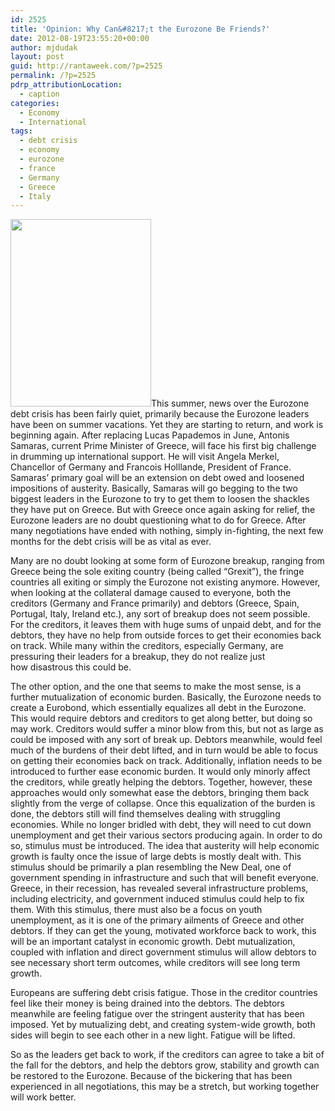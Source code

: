 ```yaml
---
id: 2525
title: 'Opinion: Why Can&#8217;t the Eurozone Be Friends?'
date: 2012-08-19T23:55:20+00:00
author: mjdudak
layout: post
guid: http://rantaweek.com/?p=2525
permalink: /?p=2525
pdrp_attributionLocation:
  - caption
categories:
  - Economy
  - International
tags:
  - debt crisis
  - economy
  - eurozone
  - france
  - Germany
  - Greece
  - Italy
---
```

[<img class="alignleft size-medium wp-image-2526" title="Euro" src="http://rantaweek.com/wp-content/uploads/2012/08/euro-225x300.jpg" alt="" width="225" height="300" srcset="http://rantaweek.com/wp-content/uploads/2012/08/euro-225x300.jpg 225w, http://rantaweek.com/wp-content/uploads/2012/08/euro.jpg 768w" sizes="(max-width: 225px) 100vw, 225px" />](http://rantaweek.com/wp-content/uploads/2012/08/euro.jpg)This summer, news over the Eurozone debt crisis has been fairly quiet, primarily because the Eurozone leaders have been on summer vacations. Yet they are starting to return, and work is beginning again. After replacing Lucas Papademos in June, Antonis Samaras, current Prime Minister of Greece, will face his first big challenge in drumming up international support. He will visit Angela Merkel, Chancellor of Germany and Francois Holllande, President of France. Samaras&#8217; primary goal will be an extension on debt owed and loosened impositions of austerity. Basically, Samaras will go begging to the two biggest leaders in the Eurozone to try to get them to loosen the shackles they have put on Greece. But with Greece once again asking for relief, the Eurozone leaders are no doubt questioning what to do for Greece. After many negotiations have ended with nothing, simply in-fighting, the next few months for the debt crisis will be as vital as ever.

Many are no doubt looking at some form of Eurozone breakup, ranging from Greece being the sole exiting country (being called &#8220;Grexit&#8221;), the fringe countries all exiting or simply the Eurozone not existing anymore. However, when looking at the collateral damage caused to everyone, both the creditors (Germany and France primarily) and debtors (Greece, Spain, Portugal, Italy, Ireland etc.), any sort of breakup does not seem possible. For the creditors, it leaves them with huge sums of unpaid debt, and for the debtors, they have no help from outside forces to get their economies back on track. While many within the creditors, especially Germany, are pressuring their leaders for a breakup, they do not realize just how disastrous this could be.

The other option, and the one that seems to make the most sense, is a further mutualization of economic burden. Basically, the Eurozone needs to create a Eurobond, which essentially equalizes all debt in the Eurozone. This would require debtors and creditors to get along better, but doing so may work. Creditors would suffer a minor blow from this, but not as large as could be imposed with any sort of break up. Debtors meanwhile, would feel much of the burdens of their debt lifted, and in turn would be able to focus on getting their economies back on track. Additionally, inflation needs to be introduced to further ease economic burden. It would only minorly affect the creditors, while greatly helping the debtors. Together, however, these approaches would only somewhat ease the debtors, bringing them back slightly from the verge of collapse. Once this equalization of the burden is done, the debtors still will find themselves dealing with struggling economies. While no longer bridled with debt, they will need to cut down unemployment and get their various sectors producing again. In order to do so, stimulus must be introduced. The idea that austerity will help economic growth is faulty once the issue of large debts is mostly dealt with. This stimulus should be primarily a plan resembling the New Deal, one of government spending in infrastructure and such that will benefit everyone. Greece, in their recession, has revealed several infrastructure problems, including electricity, and government induced stimulus could help to fix them. With this stimulus, there must also be a focus on youth unemployment, as it is one of the primary ailments of Greece and other debtors. If they can get the young, motivated workforce back to work, this will be an important catalyst in economic growth. Debt mutualization, coupled with inflation and direct government stimulus will allow debtors to see necessary short term outcomes, while creditors will see long term growth.

Europeans are suffering debt crisis fatigue. Those in the creditor countries feel like their money is being drained into the debtors. The debtors meanwhile are feeling fatigue over the stringent austerity that has been imposed. Yet by mutualizing debt, and creating system-wide growth, both sides will begin to see each other in a new light. Fatigue will be lifted.

So as the leaders get back to work, if the creditors can agree to take a bit of the fall for the debtors, and help the debtors grow, stability and growth can be restored to the Eurozone. Because of the bickering that has been experienced in all negotiations, this may be a stretch, but working together will work better.